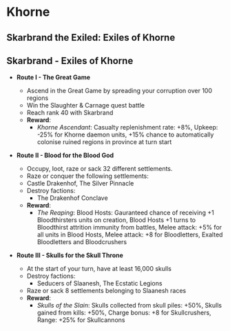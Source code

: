 # Khorne

## Skarbrand the Exiled: Exiles of Khorne

## Skarbrand - Exiles of Khorne

* **Route I - The Great Game**
  * Ascend in the Great Game by spreading your corruption over 100 regions
  * Win the Slaughter & Carnage quest battle
  * Reach rank 40 with Skarbrand
  * **Reward**:
    * _Khorne Ascendant_: Casualty replenishment rate: +8%, Upkeep: -25% for Khorne daemon units, +15% chance to automatically colonise ruined regions in province at turn start

* **Route II - Blood for the Blood God**
  * Occupy, loot, raze or sack 32 different settlements.
   * Raze or conquer the following settlements:
    * Castle Drakenhof, The Silver Pinnacle
  * Destroy factions:
    * The Drakenhof Conclave
  * **Reward**:
    * _The Reaping_: Blood Hosts: Gauranteed chance of receiving +1 Bloodthirsters units on creation, Blood Hosts +1 turns to Bloodthirst attrition immunity from battles, Melee attack: +5% for all units in Blood Hosts, Melee attack: +8 for Bloodletters, Exalted Bloodletters and Bloodcrushers

* **Route III - Skulls for the Skull Throne**
  * At the start of your turn, have at least 16,000 skulls
  * Destroy factions:
    * Seducers of Slaanesh, The Ecstatic Legions
  * Raze or sack 8 settlements belonging to Slaanesh races
  * **Reward**:
    * _Skulls of the Slain_: Skulls collected from skull piles: +50%, Skulls gained from kills: +50%, Charge bonus: +8 for Skullcrushers, Range: +25% for Skullcannons